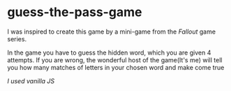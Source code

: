 # guess-the-pass-game

<p>I was inspired to create this game by a mini-game from the <em>Fallout</em> game series. 

In the game you have to guess the hidden word, which you are given 4 attempts. If you are wrong, the wonderful host of 
the game(It's me) will tell you how many matches of letters in your chosen word and make come true</p>

<p><em>I used vanilla JS</em></p>
